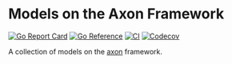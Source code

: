 # Models on the Axon Framework


[![Go Report Card](https://goreportcard.com/badge/github.com/Astera-org/models)](https://goreportcard.com/report/github.com/Astera-org/models)
[![Go Reference](https://pkg.go.dev/badge/github.com/Astera-org/models.svg)](https://pkg.go.dev/github.com/Astera-org/models)
[![CI](https://github.com/Astera-org/models/actions/workflows/ci.yml/badge.svg)](https://github.com/emer/leabra/actions/workflows/ci.yml)
[![Codecov](https://codecov.io/gh/Astera-org/models/branch/master/graph/badge.svg?token=Hw5cInAxY3)](https://codecov.io/gh/Astera-org/models)

A collection of models on the [axon](https://github.com/Astera-org/axon) framework.